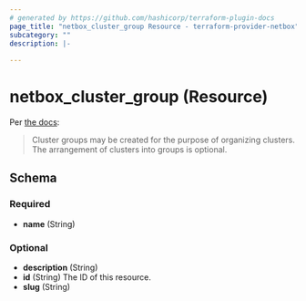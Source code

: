 ```yaml
---
# generated by https://github.com/hashicorp/terraform-plugin-docs
page_title: "netbox_cluster_group Resource - terraform-provider-netbox"
subcategory: ""
description: |-
  
---
```


# netbox_cluster_group (Resource)

Per [the docs](https://netbox.readthedocs.io/en/stable/core-functionality/virtualization/):

> Cluster groups may be created for the purpose of organizing clusters. The arrangement of clusters into groups is optional.


<!-- schema generated by tfplugindocs -->
## Schema

### Required

- **name** (String)

### Optional

- **description** (String)
- **id** (String) The ID of this resource.
- **slug** (String)


